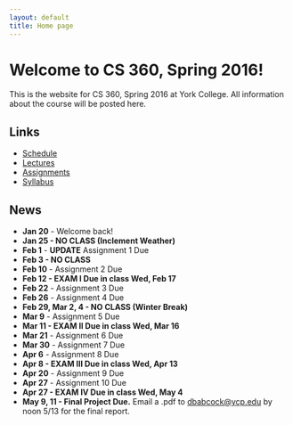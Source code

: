 ```yaml
---
layout: default
title: Home page
---
```


# Welcome to CS 360, Spring 2016!

This is the website for CS 360, Spring 2016 at York College.
All information about the course will be posted here.

## Links

* [Schedule](schedule/index.html)
* [Lectures](lectures/index.html)
* [Assignments](assign/index.html)
* [Syllabus](syllabus.html)

## News

* **Jan 20** - Welcome back!
* **Jan 25 - NO CLASS (Inclement Weather)**
* **Feb 1** - **UPDATE** Assignment 1 Due
* **Feb 3 - NO CLASS**
* **Feb 10** - Assignment 2 Due
* **Feb 12 - EXAM I Due in class Wed, Feb 17**
* **Feb 22** - Assignment 3 Due
* **Feb 26** - Assignment 4 Due
* **Feb 29, Mar 2, 4 - NO CLASS (Winter Break)**
* **Mar 9** - Assignment 5 Due
* **Mar 11 - EXAM II Due in class Wed, Mar 16**
* **Mar 21** - Assignment 6 Due
* **Mar 30** - Assignment 7 Due
* **Apr 6** - Assignment 8 Due
* **Apr 8 - EXAM III Due in class Wed, Apr 13**
* **Apr 20** - Assignment 9 Due
* **Apr 27** - Assignment 10 Due
* **Apr 27 - EXAM IV Due in class Wed, May 4**
* **May 9, 11 - Final Project Due.** Email a .pdf to dbabcock@ycp.edu by noon 5/13 for the final report.
